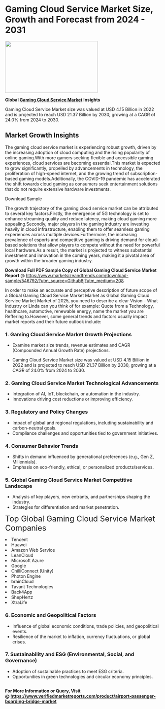 <H1>Gaming Cloud Service Market Size, Growth and Forecast from 2024 - 2031</H1><img class="aligncenter size-medium wp-image-584254" src="https://thirdeyenews.in/wp-content/uploads/2024/09/Global-Market-Research-300x168.jpeg" alt="" width="300" height="168" /><p><strong>Global&nbsp;<a href="https://www.marketsizeandtrends.com/download-sample/546792/?utm_source=Github8j?utm_medium=208">Gaming Cloud Service Market</a> Insights</strong></p><p>Gaming Cloud Service Market size was valued at USD 4.15 Billion in 2022 and is projected to reach USD 21.37 Billion by 2030, growing at a CAGR of 24.0% from 2024 to 2030.</p><p><h2>Market Growth Insights</h2> <p>The gaming cloud service market is experiencing robust growth, driven by the increasing adoption of cloud computing and the rising popularity of online gaming.With more gamers seeking flexible and accessible gaming experiences, cloud services are becoming essential.This market is expected to grow significantly, propelled by advancements in technology, the proliferation of high-speed internet, and the growing trend of subscription-based gaming models.Additionally, the COVID-19 pandemic has accelerated the shift towards cloud gaming as consumers seek entertainment solutions that do not require extensive hardware investments.</p> <p>Download Sample</p> <p>The growth trajectory of the gaming cloud service market can be attributed to several key factors.Firstly, the emergence of 5G technology is set to enhance streaming quality and reduce latency, making cloud gaming more appealing.Secondly, major players in the gaming industry are investing heavily in cloud infrastructure, enabling them to offer seamless gaming experiences across multiple devices.Furthermore, the increasing prevalence of esports and competitive gaming is driving demand for cloud-based solutions that allow players to compete without the need for powerful local hardware.As a result, the market is projected to witness substantial investment and innovation in the coming years, making it a pivotal area of growth within the broader gaming industry.</p> <p></p><p><span class=""><strong>Download Full PDF Sample Copy of Global Gaming Cloud Service Market Report</strong> @ <a href="https://www.marketsizeandtrends.com/download-sample/546792/?utm_source=Github8j?utm_medium=208" target="_blank">https://www.marketsizeandtrends.com/download-sample/546792/?utm_source=Github8j?utm_medium=208</a></span></p><p>In order to make an accurate and perceptive description of future scope of a Global&nbsp;Gaming Cloud Service Market Market as Global&nbsp;Gaming Cloud Service Market Market of 2025, you need to describe a clear Vision &ndash; What Industry or Linda can you think of for example: Quote from a Technology, healthcare, automotive, renewable energy, name the market you are Reffering to.However, some general trends and factors usually impact market reports and their future outlook include:</p><h3>1.&nbsp;<strong>Gaming Cloud Service Market Growth Projections</strong></h3><ul><li>Examine market size trends, revenue estimates and CAGR (Compounded Annual Growth Rate) projections.</li><li><p>Gaming Cloud Service Market size was valued at USD 4.15 Billion in 2022 and is projected to reach USD 21.37 Billion by 2030, growing at a CAGR of 24.0% from 2024 to 2030.</p></li></ul><h3>2.&nbsp;<strong>Gaming Cloud Service Market Technological Advancements</strong></h3><ul><li>Integration of AI, IoT, blockchain, or automation in the industry.</li><li>Innovations driving cost reductions or improving efficiency.</li></ul><h3>3.&nbsp;<strong>Regulatory and Policy Changes</strong></h3><ul><li>Impact of global and regional regulations, including sustainability and carbon-neutral goals.</li><li>Compliance challenges and opportunities tied to government initiatives.</li></ul><h3>4.&nbsp;<strong>Consumer Behavior Trends</strong></h3><ul><li>Shifts in demand influenced by generational preferences (e.g., Gen Z, Millennials).</li><li>Emphasis on eco-friendly, ethical, or personalized products/services.</li></ul><h3>5.&nbsp;<strong>Global Gaming Cloud Service Market Competitive Landscape</strong></h3><ul><li>Analysis of key players, new entrants, and partnerships shaping the industry.</li><li>Strategies for differentiation and market penetration.</li></ul><p data-pm-slice="1 1 []"><span style="color: inherit; font-family: inherit; font-size: 25px;">Top Global Gaming Cloud Service Market Companies</span></p><div class="" data-test-id=""><p><li>Tencent</li><li> Huawei</li><li> Amazon Web Service</li><li> LeanCloud</li><li> Microsoft Azure</li><li> Google</li><li> ChilliConnect (Unity)</li><li> Photon Engine</li><li> brainCloud</li><li> Tavant Technologies</li><li> Back4App</li><li> ShepHertz</li><li> XtraLife</li></p></div><h3>6.&nbsp;<strong>Economic and Geopolitical Factors</strong></h3><ul><li>Influence of global economic conditions, trade policies, and geopolitical events.</li><li>Resilience of the market to inflation, currency fluctuations, or global crises.</li></ul><h3>7.&nbsp;<strong>Sustainability and ESG (Environmental, Social, and Governance)</strong></h3><ul><li>Adoption of sustainable practices to meet ESG criteria.</li><li>Opportunities in green technologies and circular economy principles.</li></ul><h2><strong style="font-size: 14px;">For More Information or Query, Visit @&nbsp;</strong><a style="background-color: #ffffff; font-size: 14px;" href="https://www.marketsizeandtrends.com/report/gaming-cloud-service-market/" target="_blank">https://www.verifiedmarketreports.com/product/airport-passenger-boarding-bridge-market</a></h2>